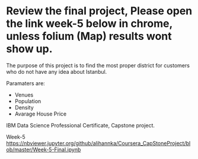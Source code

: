 # Review the final project, Please open the link week-5 below in chrome, unless folium (Map) results wont show up.

The purpose of this project is to find the most proper district for customers who do not have any idea about Istanbul.

Paramaters are:
- Venues
- Population
- Density
- Avarage House Price



IBM Data Science Professional Certificate, Capstone project.

Week-5
https://nbviewer.jupyter.org/github/alihannka/Coursera_CapStoneProject/blob/master/Week-5-Final.ipynb
